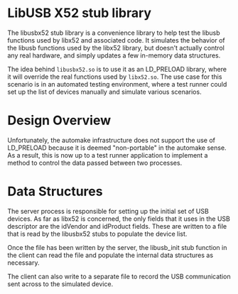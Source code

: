 LibUSB X52 stub library
=======================

The libusbx52 stub library is a convenience library to help test the libusb
functions used by libx52 and associated code. It simulates the behavior of the
libusb functions used by the libx52 library, but doesn't actually control any
real hardware, and simply updates a few in-memory data structures.

The idea behind `libusbx52.so` is to use it as an LD_PRELOAD library, where it
will override the real functions used by `libx52.so`. The use case for this
scenario is in an automated testing environment, where a test runner could set
up the list of devices manually and simulate various scenarios.

# Design Overview

Unfortunately, the automake infrastructure does not support the use of
LD_PRELOAD because it is deemed "non-portable" in the automake sense. As a
result, this is now up to a test runner application to implement a method to
control the data passed between two processes.

# Data Structures

The server process is responsible for setting up the initial set of USB devices.
As far as libx52 is concerned, the only fields that it uses in the USB
descriptor are the idVendor and idProduct fields. These are written to a file
that is read by the libusbx52 stubs to populate the device list.

Once the file has been written by the server, the libusb_init stub function in
the client can read the file and populate the internal data structures as
necessary.

The client can also write to a separate file to record the USB communication
sent across to the simulated device.


